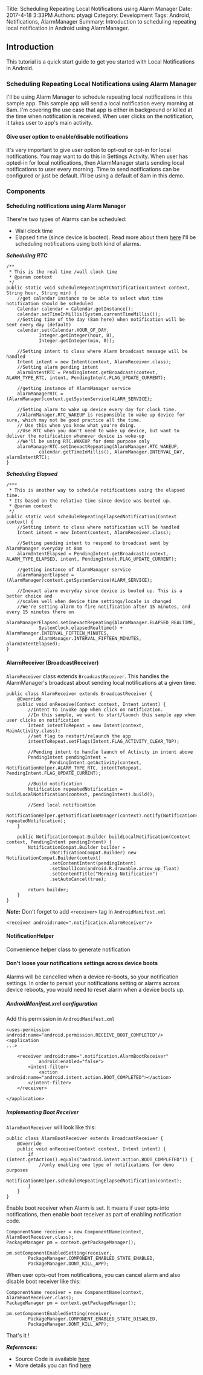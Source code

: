 Title: Scheduling Repeating Local Notifications using Alarm Manager
Date: 2017-4-18 3:33PM
Authors: ptyagi
Category: Development
Tags: Android, Notifications, AlarmManager
Summary: Introduction to scheduling repeating local notification in Android using AlarmManager.

## Introduction
This tutorial is a quick start guide to get you started with
Local Notifications in Android.

### Scheduling Repeating Local Notifications using Alarm Manager

I'll be using Alarm Manager to schedule repeating local notifications in this sample app.
This sample app will send a local notification every morning at 8am.
I'm covering the use case that app is either in background or killed at the time when notification is received.
When user clicks on the notification, it takes user to app's main activity.

#### Give user option to enable/disable notifications
It's very important to give user option to opt-out or opt-in for local notifications.
You may want to do this in Settings Activity. When user has opted-in for local notifications,
then AlarmManager starts sending local notifications to user every morning. Time to send notifications
can be configured or just be default. I'll be using a default of 8am in this demo.

### Components

#### Scheduling notifications using Alarm Manager
There're two types of Alarms can be scheduled:
- Wall clock time
- Elapsed time (since device is booted).
Read more about them [here](https://developer.android.com/training/scheduling/alarms.html#set)
I'll be scheduling notifications using both kind of alarms.

***Scheduling RTC***
```
/**
 * This is the real time /wall clock time
 * @param context
 */
public static void scheduleRepeatingRTCNotification(Context context, String hour, String min) {
    //get calendar instance to be able to select what time notification should be scheduled
    Calendar calendar = Calendar.getInstance();
    calendar.setTimeInMillis(System.currentTimeMillis());
    //Setting time of the day (8am here) when notification will be sent every day (default)
    calendar.set(Calendar.HOUR_OF_DAY,
            Integer.getInteger(hour, 8),
            Integer.getInteger(min, 0));

    //Setting intent to class where Alarm broadcast message will be handled
    Intent intent = new Intent(context, AlarmReceiver.class);
    //Setting alarm pending intent
    alarmIntentRTC = PendingIntent.getBroadcast(context, ALARM_TYPE_RTC, intent, PendingIntent.FLAG_UPDATE_CURRENT);

    //getting instance of AlarmManager service
    alarmManagerRTC = (AlarmManager)context.getSystemService(ALARM_SERVICE);

    //Setting alarm to wake up device every day for clock time.
    //AlarmManager.RTC_WAKEUP is responsible to wake up device for sure, which may not be good practice all the time.
    // Use this when you know what you're doing.
    //Use RTC when you don't need to wake up device, but want to deliver the notification whenever device is woke-up
    //We'll be using RTC.WAKEUP for demo purpose only
    alarmManagerRTC.setInexactRepeating(AlarmManager.RTC_WAKEUP,
            calendar.getTimeInMillis(), AlarmManager.INTERVAL_DAY, alarmIntentRTC);
}
```

***Scheduling Elapsed***

```
/***
 * This is another way to schedule notifications using the elapsed time.
 * Its based on the relative time since device was booted up.
 * @param context
 */
public static void scheduleRepeatingElapsedNotification(Context context) {
    //Setting intent to class where notification will be handled
    Intent intent = new Intent(context, AlarmReceiver.class);

    //Setting pending intent to respond to broadcast sent by AlarmManager everyday at 8am
    alarmIntentElapsed = PendingIntent.getBroadcast(context, ALARM_TYPE_ELAPSED, intent, PendingIntent.FLAG_UPDATE_CURRENT);

    //getting instance of AlarmManager service
    alarmManagerElapsed = (AlarmManager)context.getSystemService(ALARM_SERVICE);

    //Inexact alarm everyday since device is booted up. This is a better choice and
    //scales well when device time settings/locale is changed
    //We're setting alarm to fire notification after 15 minutes, and every 15 minutes there on
    alarmManagerElapsed.setInexactRepeating(AlarmManager.ELAPSED_REALTIME,
            SystemClock.elapsedRealtime() + AlarmManager.INTERVAL_FIFTEEN_MINUTES,
            AlarmManager.INTERVAL_FIFTEEN_MINUTES, alarmIntentElapsed);
}

```

#### AlarmReceiver (BroadcastReceiver)
`AlarmReceiver` class extends `BroadcastReceiver`. This handles the AlarmManager's broadcast
 about sending local notifications at a given time.
 ```
 public class AlarmReceiver extends BroadcastReceiver {
     @Override
     public void onReceive(Context context, Intent intent) {
         //Intent to invoke app when click on notification.
         //In this sample, we want to start/launch this sample app when user clicks on notification
         Intent intentToRepeat = new Intent(context, MainActivity.class);
         //set flag to restart/relaunch the app
         intentToRepeat.setFlags(Intent.FLAG_ACTIVITY_CLEAR_TOP);

         //Pending intent to handle launch of Activity in intent above
         PendingIntent pendingIntent =
                 PendingIntent.getActivity(context, NotificationHelper.ALARM_TYPE_RTC, intentToRepeat, PendingIntent.FLAG_UPDATE_CURRENT);

         //Build notification
         Notification repeatedNotification = buildLocalNotification(context, pendingIntent).build();

         //Send local notification
         NotificationHelper.getNotificationManager(context).notify(NotificationHelper.ALARM_TYPE_RTC, repeatedNotification);
     }

     public NotificationCompat.Builder buildLocalNotification(Context context, PendingIntent pendingIntent) {
         NotificationCompat.Builder builder =
                 (NotificationCompat.Builder) new NotificationCompat.Builder(context)
                 .setContentIntent(pendingIntent)
                 .setSmallIcon(android.R.drawable.arrow_up_float)
                 .setContentTitle("Morning Notification")
                 .setAutoCancel(true);

         return builder;
     }
 }

 ```

***Note:*** Don't forget to add `<receiver>` tag in `AndroidManifest.xml`
 ```
 <receiver android:name=".notification.AlarmReceiver"/>
 ```

#### NotificationHelper
Convenience helper class to generate notification

#### Don't loose your notifications settings across device boots
Alarms will be cancelled when a device re-boots, so your notification settings.
In order to persist your notifications setting or alarms across device reboots,
you would need to reset alarm when a device boots up.

##### AndroidManifest.xml configuration
Add this permission in `AndroidManifest.xml`
```
<uses-permission android:name="android.permission.RECEIVE_BOOT_COMPLETED"/>
<application
...>

    <receiver android:name=".notification.AlarmBootReceiver"
            android:enabled="false">
        <intent-filter>
            <action android:name="android.intent.action.BOOT_COMPLETED"></action>
        </intent-filter>
    </receiver>

</application>
```

##### Implementing Boot Receiver

`AlarmBootReceiver` will look like this:
```
public class AlarmBootReceiver extends BroadcastReceiver {
    @Override
    public void onReceive(Context context, Intent intent) {
        if (intent.getAction().equals("android.intent.action.BOOT_COMPLETED")) {
            //only enabling one type of notifications for demo purposes
            NotificationHelper.scheduleRepeatingElapsedNotification(context);
        }
    }
}
```

Enable boot receiver when Alarm is set. It means if user opts-into notifications, then
enable boot receiver as part of enabling notification code.
```
ComponentName receiver = new ComponentName(context, AlarmBootReceiver.class);
PackageManager pm = context.getPackageManager();

pm.setComponentEnabledSetting(receiver,
        PackageManager.COMPONENT_ENABLED_STATE_ENABLED,
        PackageManager.DONT_KILL_APP);
```

When user opts-out from notifications, you can cancel alarm and also disable boot receiver like this:
```
ComponentName receiver = new ComponentName(context, AlarmBootReceiver.class);
PackageManager pm = context.getPackageManager();

pm.setComponentEnabledSetting(receiver,
        PackageManager.COMPONENT_ENABLED_STATE_DISABLED,
        PackageManager.DONT_KILL_APP);
```

That's it !

***References:***
* Source Code is available [here](https://github.com/ptyagicodecamp/RepeatingLocalNotifications)
* More details you can find [here](https://developer.android.com/training/scheduling/alarms.html)
